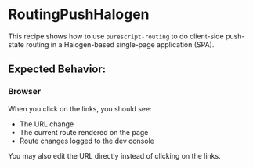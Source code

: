 # RoutingPushHalogen

This recipe shows how to use `purescript-routing` to do client-side push-state routing in a Halogen-based single-page application (SPA).

## Expected Behavior:

### Browser

When you click on the links, you should see:
* The URL change
* The current route rendered on the page
* Route changes logged to the dev console

You may also edit the URL directly instead of clicking on the links.
